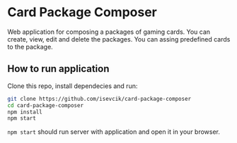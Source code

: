 # Card Package Composer

Web application for composing a packages of gaming cards.
You can create, view, edit and delete the packages. You can assing predefined cards to the package.

## How to run application
Clone this repo, install dependecies and run:
```bash
git clone https://github.com/isevcik/card-package-composer
cd card-package-composer
npm install
npm start
```

`npm start` should run server with application and open it in your browser.
